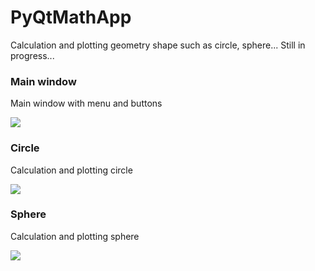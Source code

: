 # PyQtMathApp
Calculation and plotting geometry shape such as circle, sphere... Still in progress...

### Main window
Main window with menu and buttons

![](https://github.com/hrosicka/PyQtMathApp/blob/master/doc/MainWindow.PNG)

### Circle
Calculation and plotting circle

![](https://github.com/hrosicka/PyQtMathApp/blob/master/doc/CircleCalculation.PNG)

### Sphere
Calculation and plotting sphere

![](https://github.com/hrosicka/PyQtMathApp/blob/master/doc/SphereCalculation.PNG)
